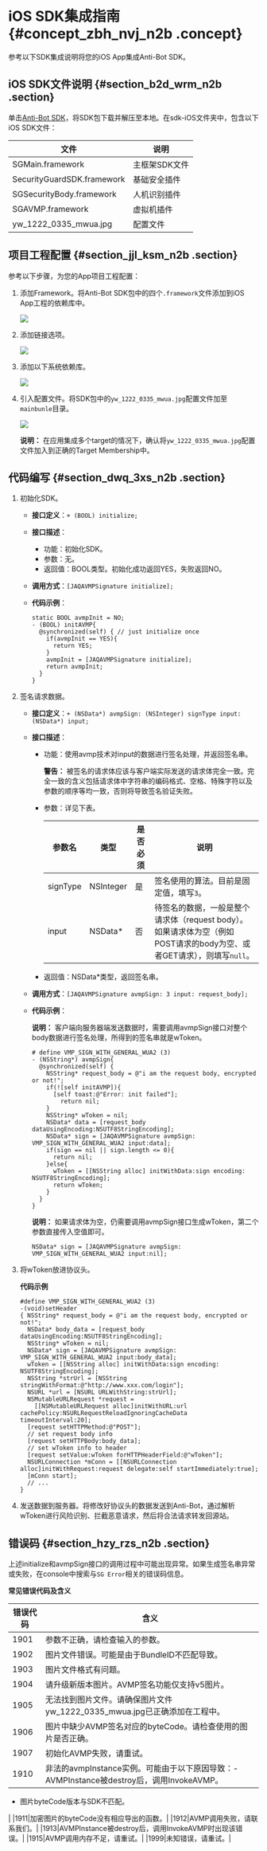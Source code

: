 # iOS SDK集成指南 {#concept_zbh_nvj_n2b .concept}

参考以下SDK集成说明将您的iOS App集成Anti-Bot SDK。

## iOS SDK文件说明 {#section_b2d_wrm_n2b .section}

单击[Anti-Bot SDK](http://docs-aliyun.cn-hangzhou.oss.aliyun-inc.com/assets/attach/62847/cn_zh/1512029834895/WAF-Update2-2017.11.30.zip?spm=a2c4g.11186623.2.4.KiDea4&file=WAF-Update2-2017.11.30.zip)，将SDK包下载并解压至本地。在sdk-iOS文件夹中，包含以下iOS SDK文件：

|文件|说明|
|--|--|
|SGMain.framework|主框架SDK文件|
|SecurityGuardSDK.framework|基础安全插件|
|SGSecurityBody.framework|人机识别插件|
|SGAVMP.framework|虚拟机插件|
|yw\_1222\_0335\_mwua.jpg|配置文件|

## 项目工程配置 {#section_jjl_ksm_n2b .section}

参考以下步骤，为您的App项目工程配置：

1.  添加Framework。将Anti-Bot SDK包中的四个`.framework`文件添加到iOS App工程的依赖库中。

    ![](http://static-aliyun-doc.oss-cn-hangzhou.aliyuncs.com/assets/img/16084/7375_zh-CN.png)

2.  添加链接选项。

    ![](http://static-aliyun-doc.oss-cn-hangzhou.aliyuncs.com/assets/img/16084/7376_zh-CN.png)

3.  添加以下系统依赖库。

    ![](http://static-aliyun-doc.oss-cn-hangzhou.aliyuncs.com/assets/img/16084/7377_zh-CN.png)

4.  引入配置文件。将SDK包中的`yw_1222_0335_mwua.jpg`配置文件加至 `mainbunle`目录。

    ![](http://static-aliyun-doc.oss-cn-hangzhou.aliyuncs.com/assets/img/16084/7378_zh-CN.png)

    **说明：** 在应用集成多个target的情况下，确认将`yw_1222_0335_mwua.jpg`配置文件加入到正确的Target Membership中。


## 代码编写 {#section_dwq_3xs_n2b .section}

1.  初始化SDK。
    -   **接口定义**：`+ (BOOL) initialize;`
    -   **接口描述**：
        -   功能：初始化SDK。
        -   参数：无。
        -   返回值：BOOL类型。初始化成功返回YES，失败返回NO。
    -   **调用方式**：`[JAQAVMPSignature initialize];`
    -   **代码示例**：

        ```
        static BOOL avmpInit = NO;
        - (BOOL) initAVMP{
          @synchronized(self) { // just initialize once
            if(avmpInit == YES){
              return YES; 
            }
            avmpInit = [JAQAVMPSignature initialize];
            return avmpInit; 
          }
        }
        ```

2.  签名请求数据。
    -   **接口定义**：`+ (NSData*) avmpSign: (NSInteger) signType input: (NSData*) input;`
    -   **接口描述**：
        -   功能：使用avmp技术对input的数据进行签名处理，并返回签名串。

            **警告：** 被签名的请求体应该与客户端实际发送的请求体完全一致。完全一致的含义包括请求体中字符串的编码格式、空格、特殊字符以及参数的顺序等均一致，否则将导致签名验证失败。

        -   参数：详见下表。

            |参数名|类型|是否必须|说明|
            |---|--|----|--|
            |signType|NSInteger|是|签名使用的算法。目前是固定值，填写`3`。|
            |input|NSData\*|否|待签名的数据，一般是整个请求体（request body）。如果请求体为空（例如POST请求的body为空、或者GET请求），则填写`null`。|

        -   返回值：NSData\*类型，返回签名串。
    -   **调用方式**：`[JAQAVMPSignature avmpSign: 3 input: request_body];`
    -   **代码示例**：

        **说明：** 客户端向服务器端发送数据时，需要调用avmpSign接口对整个body数据进行签名处理，所得到的签名串就是wToken。

        ```
        # define VMP_SIGN_WITH_GENERAL_WUA2 (3)
        - (NSString*) avmpSign{
          @synchronized(self) {
            NSString* request_body = @"i am the request body, encrypted or not!";
            if(![self initAVMP]){
              [self toast:@"Error: init failed"];
                return nil;
            }
            NSString* wToken = nil;
            NSData* data = [request_body dataUsingEncoding:NSUTF8StringEncoding];
            NSData* sign = [JAQAVMPSignature avmpSign: VMP_SIGN_WITH_GENERAL_WUA2 input:data];
            if(sign == nil || sign.length <= 0){
              return nil;
            }else{
              wToken = [[NSString alloc] initWithData:sign encoding: NSUTF8StringEncoding];
              return wToken;
            }
          }
        }
        ```

        **说明：** 如果请求体为空，仍需要调用avmpSign接口生成wToken，第二个参数直接传入空值即可。

        ```
        NSData* sign = [JAQAVMPSignature avmpSign: VMP_SIGN_WITH_GENERAL_WUA2 input:nil];
        ```

3.  将wToken放进协议头。

    **代码示例**

    ```
    #define VMP_SIGN_WITH_GENERAL_WUA2 (3)
    -(void)setHeader
    { NSString* request_body = @"i am the request body, encrypted or not!";
      NSData* body_data = [request_body dataUsingEncoding:NSUTF8StringEncoding];
      NSString* wToken = nil;
      NSData* sign = [JAQAVMPSignature avmpSign: VMP_SIGN_WITH_GENERAL_WUA2 input:body_data];
      wToken = [[NSString alloc] initWithData:sign encoding: NSUTF8StringEncoding];
      NSString *strUrl = [NSString stringWithFormat:@"http://www.xxx.com/login"];
      NSURL *url = [NSURL URLWithString:strUrl];
      NSMutableURLRequest *request =
        [[NSMutableURLRequest alloc]initWithURL:url cachePolicy:NSURLRequestReloadIgnoringCacheData timeoutInterval:20];
      [request setHTTPMethod:@"POST"];
      // set request body info
      [request setHTTPBody:body_data];
      // set wToken info to header
      [request setValue:wToken forHTTPHeaderField:@"wToken"];
      NSURLConnection *mConn = [[NSURLConnection alloc]initWithRequest:request delegate:self startImmediately:true];
      [mConn start]; 
      // ...
    }
    ```

4.  发送数据到服务器。将修改好协议头的数据发送到Anti-Bot，通过解析wToken进行风险识别、拦截恶意请求，然后将合法请求转发回源站。

## 错误码 {#section_hzy_rzs_n2b .section}

上述initialize和avmpSign接口的调用过程中可能出现异常。如果生成签名串异常或失败，在console中搜索与`SG Error`相关的错误码信息。

**常见错误代码及含义**

|错误代码|含义|
|----|--|
|1901|参数不正确，请检查输入的参数。|
|1902|图片文件错误。可能是由于BundleID不匹配导致。|
|1903|图片文件格式有问题。|
|1904|请升级新版本图片。AVMP签名功能仅支持v5图片。|
|1905|无法找到图片文件。请确保图片文件yw\_1222\_0335\_mwua.jpg已正确添加在工程中。|
|1906|图片中缺少AVMP签名对应的byteCode。请检查使用的图片是否正确。|
|1907|初始化AVMP失败，请重试。|
|1910|非法的avmpInstance实例。可能由于以下原因导致：-   AVMPInstance被destroy后，调用InvokeAVMP。
-   图片byteCode版本与SDK不匹配。

|
|1911|加密图片的byteCode没有相应导出的函数。|
|1912|AVMP调用失败，请联系我们。|
|1913|AVMPInstance被destroy后，调用InvokeAVMP时出现该错误。|
|1915|AVMP调用内存不足，请重试。|
|1999|未知错误，请重试。|

